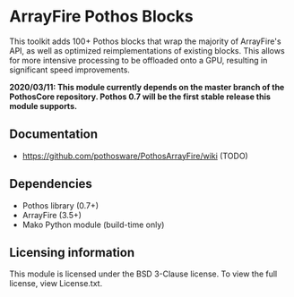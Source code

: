 # ArrayFire Pothos Blocks

This toolkit adds 100+ Pothos blocks that wrap the majority of ArrayFire's API, as well as optimized reimplementations of existing blocks. This allows for more intensive processing to be offloaded onto a GPU, resulting in significant speed improvements.

**2020/03/11: This module currently depends on the master branch of the PothosCore repository. Pothos 0.7 will be the first stable release this module supports.**

## Documentation

* https://github.com/pothosware/PothosArrayFire/wiki (TODO)

## Dependencies

* Pothos library (0.7+)
* ArrayFire (3.5+)
* Mako Python module (build-time only)

## Licensing information

This module is licensed under the BSD 3-Clause license. To view the full license, view License.txt.
